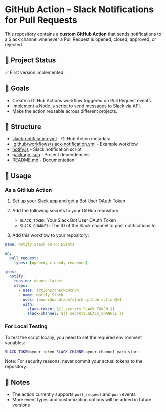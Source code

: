 # GitHub Action – Slack Notifications for Pull Requests

This repository contains a **custom GitHub Action** that sends notifications to a Slack channel whenever a Pull Request is opened, closed, approved, or rejected.

## 📌 Project Status
✅ First version implemented.

## 🎯 Goals
- Create a GitHub Actions workflow triggered on Pull Request events.
- Implement a Node.js script to send messages to Slack via API.
- Make the action reusable across different projects.

## 📂 Structure
- [slack-notification.yml](file:///Users/leonardoandrade/projects/psp/portfolio/slack-github-action/slack-notification.yml) - GitHub Action metadata
- [.github/workflows/slack-notification.yml](file:///Users/leonardoandrade/projects/psp/portfolio/slack-github-action/.github/workflows/slack-notification.yml) - Example workflow
- [notify.js](file:///Users/leonardoandrade/projects/psp/portfolio/slack-github-action/notify.js) - Slack notification script
- [package.json](file:///Users/leonardoandrade/projects/psp/portfolio/slack-github-action/package.json) - Project dependencies
- [README.md](file:///Users/leonardoandrade/projects/psp/portfolio/slack-github-action/README.md) - Documentation

## 🚀 Usage

### As a GitHub Action

1. Set up your Slack app and get a Bot User OAuth Token
2. Add the following secrets to your GitHub repository:
   - `SLACK_TOKEN`: Your Slack Bot User OAuth Token
   - `SLACK_CHANNEL`: The ID of the Slack channel to post notifications to

3. Add this workflow to your repository:
```yaml
name: Notify Slack on PR Events

on:
  pull_request:
    types: [opened, closed, reopened]

jobs:
  notify:
    runs-on: ubuntu-latest
    steps:
      - uses: actions/checkout@v4
      - name: Notify Slack
        uses: leonardoandrade/slack-github-action@v1
        with:
          slack-token: ${{ secrets.SLACK_TOKEN }}
          slack-channel: ${{ secrets.SLACK_CHANNEL }}
```

### For Local Testing

To test the script locally, you need to set the required environment variables:

```bash
SLACK_TOKEN=your-token SLACK_CHANNEL=your-channel yarn start
```

Note: For security reasons, never commit your actual tokens to the repository.

## 📝 Notes

- The action currently supports `pull_request` and `push` events
- More event types and customization options will be added in future versions
